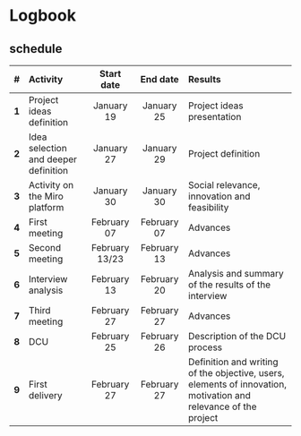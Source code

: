 #   Logbook


##  schedule

|   #    | Activity                                               | Start date       |  End date       | Results                                     |
| :----: | :----------------------------------------------------- | :---------:      | :---------:     | :------------------------------------------------------ |
| **1**  | Project ideas definition                               | January 19    | January 25   | Project ideas presentation                              |
| **2**  | Idea selection and deeper definition                   | January 27    | January 29   | Project definition                                      |
| **3**  | Activity on the Miro platform                         | January 30    | January 30   | Social relevance, innovation and feasibility            |
| **4**  | First meeting                                          | February 07  | February 07  | Advances                                                |
| **5**  | Second meeting                                         | February 13/23   | February 13  | Advances                                                |
| **6**  | Interview analysis                                             | February 13   | February 20  | Analysis and summary of the results of the interview|
| **7**  | Third meeting                                              | February 27   | February 27  | Advances                                         |
| **8**  | DCU                                               | February 25   | February 26  | Description of the DCU process         |
| **9**  | First delivery                                             | February 27   | February 27  | Definition and writing of the objective, users, elements of innovation, motivation and relevance of the project |
